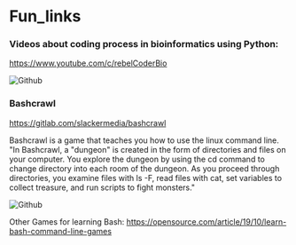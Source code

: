 # Fun_links

### Videos about coding process in bioinformatics using Python:

https://www.youtube.com/c/rebelCoderBio

![Github](https://miro.medium.com/max/1400/1*4TqPxia8Ih7vlqZOYYeLDA.png)



### Bashcrawl

https://gitlab.com/slackermedia/bashcrawl

Bashcrawl is a game that teaches you how to use the linux command line.
"In Bashcrawl, a "dungeon" is created in the form of directories and files on your computer. You explore the dungeon by using the cd command to change directory into each room of the dungeon. As you proceed through directories, you examine files with ls -F, read files with cat, set variables to collect treasure, and run scripts to fight monsters."

![Github](https://opensource.com/sites/default/files/images/education/screenshot_from_2019-09-28_10-49-49.png)

 Other Games for learning Bash: https://opensource.com/article/19/10/learn-bash-command-line-games



